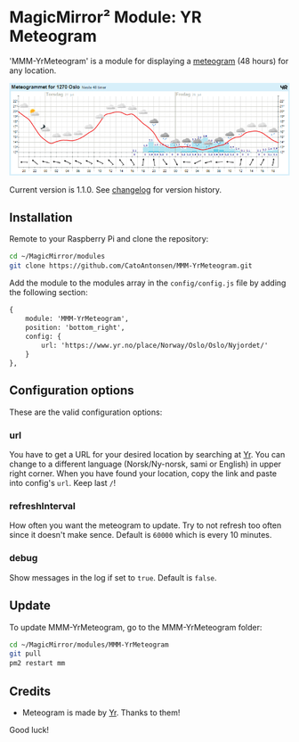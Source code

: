 # MagicMirror² Module: YR Meteogram
'MMM-YrMeteogram' is a module for displaying a [meteogram](https://en.wikipedia.org/wiki/Meteogram) (48 hours) for any location. 

![Example](illustration.png) 

Current version is 1.1.0. See [changelog](CHANGELOG.md "Version history") for version history.

## Installation

Remote to your Raspberry Pi and clone the repository:

````bash
cd ~/MagicMirror/modules
git clone https://github.com/CatoAntonsen/MMM-YrMeteogram.git
````

Add the module to the modules array in the `config/config.js` file by adding the following section:
```
{
	module: 'MMM-YrMeteogram',
	position: 'bottom_right',
	config: {
		url: 'https://www.yr.no/place/Norway/Oslo/Oslo/Nyjordet/'
	}
},
```

## Configuration options

These are the valid configuration options:

### **url**
You have to get a URL for your desired location by searching at [Yr](https://www.yr.no/?spr=eng). You can change to a different language (Norsk/Ny-norsk, sami or English) in upper right corner. When you have found your location, copy the link and paste into config's `url`. Keep last `/`!

### **refreshInterval**
How often you want the meteogram to update. Try to not refresh too often since it doesn't make sence.
Default is `60000` which is every 10 minutes.

### **debug**
Show messages in the log if set to `true`. Default is `false`.

## Update

To update MMM-YrMeteogram, go to the MMM-YrMeteogram folder:
````bash
cd ~/MagicMirror/modules/MMM-YrMeteogram
git pull
pm2 restart mm
````

## Credits

- Meteogram is made by [Yr](https://yr.no). Thanks to them!

Good luck!

